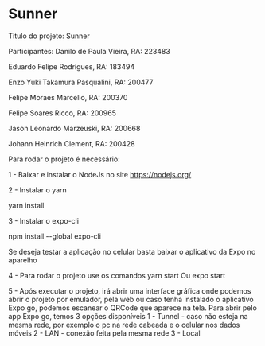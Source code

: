 # Sunner

Titulo do projeto: Sunner

Participantes:
Danilo de Paula Vieira, RA: 223483

Eduardo Felipe Rodrigues, RA: 183494

Enzo Yuki Takamura Pasqualini, RA: 200477

Felipe Moraes Marcello, RA: 200370

Felipe Soares Ricco, RA: 200965

Jason Leonardo Marzeuski, RA: 200668

Johann Heinrich Clement, RA: 200428

Para rodar o projeto é necessário:

1 - Baixar e instalar o NodeJs no site https://nodejs.org/ 

2 - Instalar o yarn

yarn install

3 - Instalar o expo-cli

npm install --global expo-cli

Se deseja testar a aplicação no celular basta baixar o aplicativo da Expo no aparelho

4 - Para rodar o projeto use os comandos yarn start Ou expo start

5 - Após executar o projeto, irá abrir uma interface gráfica onde podemos abrir o projeto por emulador, pela web ou caso tenha instalado o aplicativo Expo go, podemos escanear o QRCode que aparece na tela. Para abrir pelo app Expo go, temos 3 opções disponíveis 1 - Tunnel - caso não esteja na mesma rede, por exemplo o pc na rede cabeada e o celular nos dados móveis 
2 - LAN - conexão feita pela mesma rede 
3 - Local
